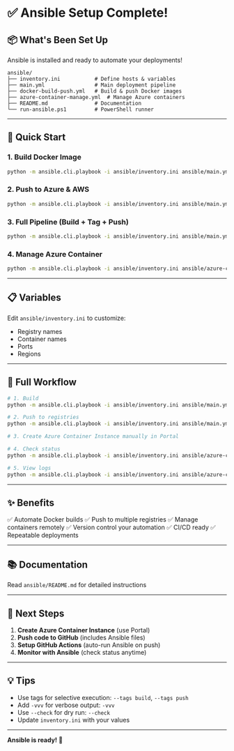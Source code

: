 # ✅ Ansible Setup Complete!

## 📦 What's Been Set Up

Ansible is installed and ready to automate your deployments!

```
ansible/
├── inventory.ini           # Define hosts & variables
├── main.yml                # Main deployment pipeline
├── docker-build-push.yml   # Build & push Docker images
├── azure-container-manage.yml  # Manage Azure containers
├── README.md               # Documentation
└── run-ansible.ps1         # PowerShell runner
```

---

## 🚀 Quick Start

### 1. Build Docker Image
```bash
python -m ansible.cli.playbook -i ansible/inventory.ini ansible/main.yml --tags build
```

### 2. Push to Azure & AWS
```bash
python -m ansible.cli.playbook -i ansible/inventory.ini ansible/main.yml --tags push
```

### 3. Full Pipeline (Build + Tag + Push)
```bash
python -m ansible.cli.playbook -i ansible/inventory.ini ansible/main.yml
```

### 4. Manage Azure Container
```bash
python -m ansible.cli.playbook -i ansible/inventory.ini ansible/azure-container-manage.yml
```

---

## 📋 Variables

Edit `ansible/inventory.ini` to customize:
- Registry names
- Container names
- Ports
- Regions

---

## 🔄 Full Workflow

```bash
# 1. Build
python -m ansible.cli.playbook -i ansible/inventory.ini ansible/main.yml --tags build

# 2. Push to registries
python -m ansible.cli.playbook -i ansible/inventory.ini ansible/main.yml --tags push

# 3. Create Azure Container Instance manually in Portal

# 4. Check status
python -m ansible.cli.playbook -i ansible/inventory.ini ansible/azure-container-manage.yml

# 5. View logs
python -m ansible.cli.playbook -i ansible/inventory.ini ansible/azure-container-manage.yml
```

---

## ✨ Benefits

✅ Automate Docker builds
✅ Push to multiple registries
✅ Manage containers remotely
✅ Version control your automation
✅ CI/CD ready
✅ Repeatable deployments

---

## 📚 Documentation

Read `ansible/README.md` for detailed instructions

---

## 🎯 Next Steps

1. **Create Azure Container Instance** (use Portal)
2. **Push code to GitHub** (includes Ansible files)
3. **Setup GitHub Actions** (auto-run Ansible on push)
4. **Monitor with Ansible** (check status anytime)

---

## 💡 Tips

- Use tags for selective execution: `--tags build`, `--tags push`
- Add `-vvv` for verbose output: `-vvv`
- Use `--check` for dry run: `--check`
- Update `inventory.ini` with your values

---

**Ansible is ready!** 🚀
